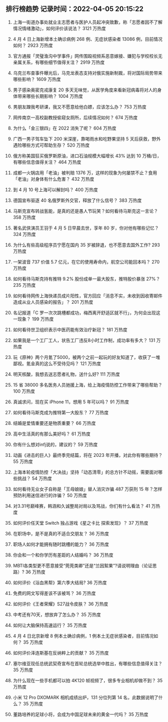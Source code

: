 
## 排行榜趋势 记录时间：2022-04-05 20:15:22
  
  1. 上海一街道办事处就业主志愿者与医护人员起冲突致歉，称「志愿者因不了解情况情绪激动」，如何评价该说法？ 3121 万热度
    
  2. 4 月 4 日上海新增本土确诊病例 268 例、无症状感染者 13086 例，目前情况如何？ 2923 万热度
    
  3. 官方通报「灵璧渔沟中学事件」网传围殴视频系恶意嫁接、嫌犯与学校校长无亲属关系，有哪些细节值得关注？ 2919 万热度
    
  4. 乌克兰布查事件曝光后，马克龙表态支持对俄实施新制裁，将对国际局势带来哪些影响？ 1609 万热度
    
  5. 男子感染奥密克戎康复 20 多天无味觉，从医学角度来看新冠病毒将对人的身体带来哪些长期影响？ 1004 万热度
    
  6. 男朋友蹭我考研课，我又不愿意给他白嫖，应该怎么办？ 753 万热度
    
  7. 网传南京一高校副教授偷窥女厕所，后续情况如何？ 674 万热度
    
  8. 为什么「金三银四」在 2022 消失了呢？ 604 万热度
    
  9. 广西一男子驾车坠下 200 米深崖，靠喝雨水和吃野果坚持 5 天后获救，野外遇险哪些方式可帮助生存？ 520 万热度
    
  10. 俄方称美国狂买俄罗斯原油，进口石油规模大幅增长 43% 达到 10 万桶/日，有哪些信息值得关注？ 464 万热度
    
  11. 成都一火锅店用「老油」被判赔 1376 万，这样的现象为何屡禁不止？食用「老油」对身体有什么危害？ 432 万热度
    
  12. 到 4 月 10 号上海可以解封吗？ 400 万热度
    
  13. 德国宣布驱逐 40 名俄罗斯外交官，释放了什么信号？ 383 万热度
    
  14. 马斯克宣布转战氢能，是真的还是愚人节玩笑？如何看待马斯克这一言论？ 358 万热度
    
  15. 著名武侠演员王羽于 4 月 5 日早晨去世，享年 80 岁，你对他有哪些记忆？ 324 万热度
    
  16. 为什么有些高级程序员宁愿在国内 35 岁被辞退，也不愿意去国外工作? 293 万热度
    
  17. 一架波音 737 价值 5.7 亿元，在它的使用寿命内，航空公司能回本吗？ 270 万热度
    
  18. 如何看待马斯克持有推特 9.2% 股份成单一最大股东，推特股价暴涨 27%？ 235 万热度
    
  19. 如何看待网传上海快递员成片阳性，官方回应「消息不实，未收到因收寄邮件造成从业人员感染的报告」？ 201 万热度
    
  20. 名记报道「C 罗一次次跳槽都成功，梅西离开舒适区就不行」，为何会出现这一现象？ 199 万热度
    
  21. 如何看待世卫组织表示中医药能有效治疗新冠？ 181 万热度
    
  22. 如果我是一个工厂工人，状告工厂违反8小时工作制，成功率有多大？ 131 万热度
    
  23. 玩《原神》两个月氪了5000，被两个之前一起玩的好友知道了，收获了一堆鄙视。氪金真的这么不受待见吗？ 121 万热度
    
  24. 明天核酸，我想去送志愿者礼物，送什么好? 111 万热度
    
  25. 15 省 38000 多名医务人员驰援上海，给上海疫情防控工作带来了哪些帮助？ 100 万热度
    
  26. 真诚求问，现在买 iPhone 11，想用 5 年可以吗？ 91 万热度
    
  27. 如何看待马斯克成为推特第一大股东？ 77 万热度
    
  28. 结婚是爱情重要还是物质重要？ 66 万热度
    
  29. 高中生活真的有那么美好吗？ 61 万热度
    
  30. 你有什么想对infj说的，建议的？ 59 万热度
    
  31. 动画《进击的巨人》最终季完结篇，将在 2023 年开播，对此你有哪些期待？ 55 万热度
    
  32. 上海本轮疫情防控「大决战」坚持「动态清零」的总方针不动摇，需要面对哪些挑战？ 54 万热度
    
  33. 如何看待无业女子自称是「王母娘娘」替人消灾诈骗 487 万获刑 15 年？怎样预防利用迷信进行的诈骗？ 50 万热度
    
  34. 对3.31号巅峰赛，韩涵和久诚整局对局以及骂战，你们有什么看法？ 41 万热度
    
  35. 如何评价任天堂 Switch 独占游戏《星之卡比 探索发现》？ 37 万热度
    
  36. 在职场中，是不是真的不适合交朋友？ 36 万热度
    
  37. 职场人如何才能拥有随时跳槽的能力？ 36 万热度
    
  38. 你会和一个和你学历有差距的人结婚吗？ 36 万热度
    
  39. MBTI各类型更不愿意接受“莞莞类卿”还是“兰因絮果”?请说明理由（论证思路）? 36 万热度
    
  40. 如何评价《浴血黑帮》第六季大结局? 36 万热度
    
  41. 免费的网文写得差该不该被骂？ 36 万热度
    
  42. 如何评价《王者荣耀》S27战令皮肤？ 36 万热度
    
  43. 中考还有70天，想放弃了怎么办？ 35 万热度
    
  44. 如何让大脑保持高速运行？ 35 万热度
    
  45. 4 月 4 日北京新增 8 例本土确诊病例，1 例本土无症状感染者，目前情况如何？ 35 万热度
    
  46. 如何评价泽连斯基在反纳粹上的贡献？ 35 万热度
    
  47. 塞尔维亚现任总统武契奇宣布在首轮总统选举中胜出，有哪些信息值得关注？ 35 万热度
    
  48. 为什么现在一些手机都可以拍 4K120 帧视频了，很多专业相机却做不到？ 35 万热度
    
  49. 小米 12 Pro DXOMARK 相机成绩出炉，131 分位列第 14 名，此数据说明了什么？ 35 万热度
    
  50. 董路培养的足球小将，会成为中国足球未来的黄金一代吗？ 35 万热度
    